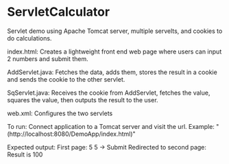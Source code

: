 # ServletCalculator

Servlet demo using Apache Tomcat server, multiple servelts, and cookies to do calculations.

index.html: Creates a lightweight front end web page where users can input 2 numbers and submit them.

AddServlet.java: Fetches the data, adds them, stores the result in a cookie and sends the cookie to the other servlet.

SqServlet.java: Receives the cookie from AddServlet, fetches the value, squares the value, then outputs the result to the user.

web.xml: Configures the two servlets

To run:
Connect application to a Tomcat server and visit the url.
Example: "(http://localhost:8080/DemoApp/index.html)"

Expected output:
First page:
5
5
-> Submit
Redirected to second page:
Result is 100

